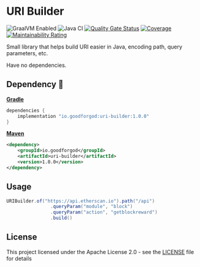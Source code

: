 # URI Builder

![GraalVM Enabled](https://img.shields.io/badge/GraalVM-Ready-orange?style=plastic)
![Java CI](https://github.com/GoodforGod/uri-builder/workflows/Java%20CI/badge.svg)
[![Quality Gate Status](https://sonarcloud.io/api/project_badges/measure?project=GoodforGod_uri-builder&metric=alert_status)](https://sonarcloud.io/dashboard?id=GoodforGod_uri-builder)
[![Coverage](https://sonarcloud.io/api/project_badges/measure?project=GoodforGod_uri-builder&metric=coverage)](https://sonarcloud.io/dashboard?id=GoodforGod_uri-builder)
[![Maintainability Rating](https://sonarcloud.io/api/project_badges/measure?project=GoodforGod_uri-builder&metric=sqale_rating)](https://sonarcloud.io/dashboard?id=GoodforGod_uri-builder)

Small library that helps build URI easier in Java, encoding path, query parameters, etc.

Have no dependencies.

## Dependency :rocket:

[**Gradle**](https://mvnrepository.com/artifact/io.goodforgod/uri-builder)
```groovy
dependencies {
    implementation "io.goodforgod:uri-builder:1.0.0"
}
```

[**Maven**](https://mvnrepository.com/artifact/io.goodforgod/uri-builder)
```xml
<dependency>
    <groupId>io.goodforgod</groupId>
    <artifactId>uri-builder</artifactId>
    <version>1.0.0</version>
</dependency>
```

## Usage

```java
URIBuilder.of("https://api.etherscan.io").path("/api")
                .queryParam("module", "block")
                .queryParam("action", "getblockreward")
                .build()
```

## License

This project licensed under the Apache License 2.0 - see the [LICENSE](LICENSE) file for details